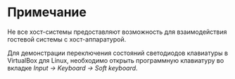# Примечание

Не все хост-системы предоставляют возможность для взаимодействия гостевой системы с хост-аппаратурой.

Для демонстрации переключения состояний светодиодов клавиатуры
в VirtualBox для Linux, необходимо открыть программную клавиатуру во вкладке _Input -> Keyboard -> Soft keyboard_.